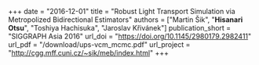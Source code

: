 +++
date = "2016-12-01"
title = "Robust Light Transport Simulation via Metropolized Bidirectional Estimators"
authors = ["Martin Šik", "**Hisanari Otsu**", "Toshiya Hachisuka", "Jaroslav Křivánek"]
publication_short = "SIGGRAPH Asia 2016"
url_doi = "https://doi.org/10.1145/2980179.2982411"
url_pdf = "/download/ups-vcm_mcmc.pdf"
url_project = "http://cgg.mff.cuni.cz/~sik/meb/index.html"
+++



